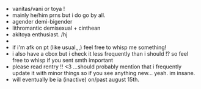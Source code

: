 - vanitas/vani or toya !
- mainly he/him prns but i do go by all.
- agender demi-bigender
- lithromantic demisexual + cinthean
- akitoya enthusiast. /hj
- 
- if i'm afk on pt (like usual,,,) feel free to whisp me something!
- i also have a cbox but i check it less frequently than i should !? so feel free to whisp if you sent smth important
- please read rentry !! <3 ...should probably mention that i frequently update it with minor things so if you see anything new... yeah. im insane.
- will eventually be ia (inactive) on/past august 15th.
